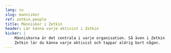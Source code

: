 ```yaml
---
lang: sv
slug: manniskor
ref: zetkin.people
title: Människor i Zetkin
header: Lär känna varje aktivist i Zetkin
kicker: |
    Människorna är det centrala i varje organisation. Så även i Zetkin. Med
    Zetkin lär du känna varje aktivist och tappar aldrig bort någon.
---
```

